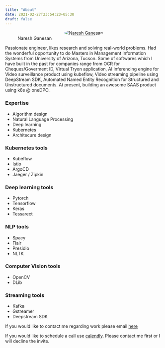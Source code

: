 ```yaml
---
title: "About"
date: 2021-02-27T23:54:23+05:30
draft: false
---
```


<figure><div style="text-align: center"><a target="_blank" class="lightgallery" href="/img/profile-linkedin.jpeg" title="Naresh Ganesan" data-thumbnail="/img/profile-linkedin.jpeg" data-sub-html="<h2> </h2><p>Naresh Ganesan</p>">
        <img class="lazyautosizes ls-is-cached lazyloaded" src="/img/profile-linkedin.jpeg" data-src="/img/profile-linkedin.jpeg" data-srcset="/img/profile-linkedin.jpeg, /img/profile-linkedin.jpeg 1.5x, /img/profile-linkedin.jpeg 1.6x" data-sizes="auto" alt="Naresh Ganesan" sizes="60px" srcset="/img/profile-linkedin.jpeg, /img/profile-linkedin.jpeg 1.5x, /img/profile-linkedin.jpeg 1.6x" style="border-radius:50%">
    </a></div><figcaption class="image-caption">Naresh Ganesan</figcaption>
</figure>

Passionate engineer, likes research and solving real-world problems. Had the wonderful opportunity to do Masters in Management Information Systems from University of Arizona, Tucson. Some of softwares which I have built in the past for companies range from OCR for Cheques/Goverment ID, Virtual Tryon application, AI Inferencing engine for Video surveillance product using kubeflow, Video streaming pipeline using DeepStream SDK, Automated Named Entity Recognition for Structured and Unstructured documents. At present, building an awesome SAAS product using k8s @ oneDPO.

### Expertise

- Algorithm design
- Natural Language Processing
- Deep learning
- Kubernetes
- Architecure design

### Kubernetes tools

- Kubeflow
- Istio
- ArgoCD
- Jaeger / Zipkin

### Deep learning tools

- Pytorch
- Tensorflow
- Keras
- Tessarect

### NLP tools

- Spacy
- Flair
- Presidio
- NLTK

### Computer Vision tools

- OpenCV
- DLib

### Streaming tools

- Kafka
- Gstreamer
- Deepstream SDK

If you would like to contact me regarding work please email [here](mailto:ng@insightstream.dev)

If you would like to schedule a call use [calendly]. Please contact me first or I will decline the invite.

[calendly]: https://calendly.com/ng-insightstream/30min
